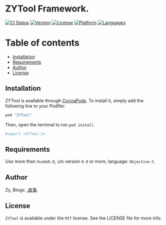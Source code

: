 # ZYTool Framework.

[![CI Status](http://img.shields.io/travis/zengyuios/ZYTool.svg?style=flat)](https://travis-ci.org/zengyuios/ZYTool)
[![Version](https://img.shields.io/cocoapods/v/ZYTool.svg?style=flat)](http://cocoapods.org/pods/ZYTool)
[![License](https://img.shields.io/cocoapods/l/ZYTool.svg?style=flat)](http://cocoapods.org/pods/ZYTool)
[![Platform](https://img.shields.io/badge/platform-iOS%208%2B-blue.svg?style=flat)](http://cocoapods.org/pods/ZYTool)
[![Languages](https://img.shields.io/badge/language-ObjectiveC-FF69B4.svg?style=plastic)](#)

# Table of contents
* [Installation](#installation)
* [Requirements](#Requirements)
* [Author](#Author)
* [License](#License)

## Installation

ZYTool is available through [CocoaPods](http://cocoapods.org). To install
it, simply add the following line to your Podfile:

```ruby
pod "ZYTool"
```

Then, open the terminal to run `pod install`.

```ruby
#import <ZYTool.h>
```

## Requirements

Use more than `Xcode8.0`, `iOS` version `8.0` or more, language: `Objective-C`.

## Author

Zy, Blogs: [.故事](http://www.cnblogs.com/Zy-iOS-GS/).

## License

`ZYTool` is available under the `MIT` license. See the LICENSE file for more info.
